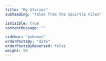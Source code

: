 ```yaml
---
title: "My Stories"
subheading: "Tales from the Squirtle Files"

isVisible: true
contentMessage: ""

sidebar: "pokemon"
orderPostsBy: "date"
orderPostsByReversed: false
weight: 50
---
```

